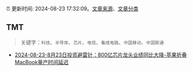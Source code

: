 :alarm_clock: 更新时间: 2024-08-23 17:32:09。[文章来源](/README.md)、[文章分类](/TAGS.md)

## TMT


> 关键字：`科技`、`半导体`、`芯片`、`电信`、`集成电路`、`中国移动`、`中国联通`



- [2024-08-23-8月23日投资避雷针：800亿芯片龙头业绩同比大降-苹果折叠MacBook量产时间延迟](https://www.cls.cn/detail/1773478) 
